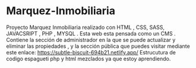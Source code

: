 # Marquez-Inmobiliaria
Proyecto Marquez Inmobiliaria realizado con HTML , CSS, SASS, JAVACSRIPT , PHP , MYSQL . Esta web esta pensada como un CMS . Contiene la sección de administrador en la que se  puede actualizar y eliminar las propiedades , y  la sección pública que puedes visitar mediante este enlace:   https://subtle-biscuit-694b21.netlify.app/ 
Estrucutura de codigo espagueti php y html mezclados ya que estoy aprendiendo.

